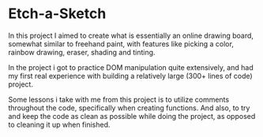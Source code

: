# Etch-a-Sketch

In this project I aimed to create what is essentially an online drawing board, somewhat similar to freehand paint, with features like picking a color, rainbow drawing, eraser, shading and tinting.

In the project i got to practice DOM manipulation quite extensively, and had my first real experience with building a relatively large (300+ lines of code) project. 

Some lessons i take with me from this project is to utilize comments throughout the code, specifically when creating functions. And also, to try and keep the code as clean as possible while doing the project, as opposed to cleaning it up when finished.